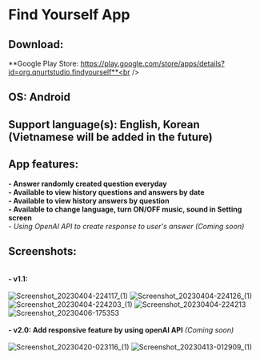 # Find Yourself App
## Download:
**Google Play Store: https://play.google.com/store/apps/details?id=org.qnurtstudio.findyourself**<br />
## OS: Android
## Support language(s): English, Korean (Vietnamese will be added in the future)
## App features: 
**- Answer randomly created question everyday**<br />
**- Available to view history questions and answers by date**<br />
**- Available to view history answers by question**<br />
**- Available to change language, turn ON/OFF music, sound in Setting screen**<br />
*- Using OpenAI API to create response to user's answer (Coming soon)*<br />
## Screenshots:
<br />**- v1.1:**<br /><br />
![Screenshot_20230404-224117_(1)](https://user-images.githubusercontent.com/86500497/230331835-6147f769-57b4-447b-b8ee-c22feb74c666.png)
![Screenshot_20230404-224126_(1)](https://user-images.githubusercontent.com/86500497/230331841-3aac6116-081b-4c0a-b328-29bc0aa3a2b3.png)
![Screenshot_20230404-224203_(1)](https://user-images.githubusercontent.com/86500497/230331852-94f0bcec-e348-425a-b3e7-d3692f7e0d75.png)
![Screenshot_20230404-224213](https://user-images.githubusercontent.com/86500497/230331863-1830a6c0-5691-45e2-9f99-c8d501b42e64.png)
![Screenshot_20230406-175353](https://user-images.githubusercontent.com/86500497/230332608-a6d10a10-a41a-4865-8759-f6e9831d708d.png)
<br /><br />**- v2.0: Add responsive feature by using openAI API** *(Coming soon)* <br /><br />
![Screenshot_20230420-023116_(1)](https://user-images.githubusercontent.com/86500497/231541856-b9b1754e-1077-4923-8d49-622cb365b2b7.png)
![Screenshot_20230413-012909_(1)](https://user-images.githubusercontent.com/86500497/231542027-0ff1cb2e-f9fb-485c-94e0-f3a494383dc5.png)
